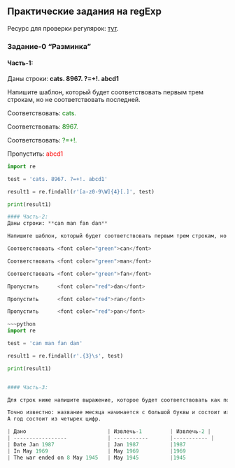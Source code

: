 ## Практические задания на regExp

Ресурс для проверки регулярок: [тут](https://regex101.com/).

### Задание-0 “Разминка”

#### Часть-1:

Даны строки: **cats. 8967. ?=+!. abcd1**

Напишите шаблон, который будет соответствовать первым трем строкам, но не соответствовать последней.

Соответствовать: <font color="green">cats. </font>

Соответствовать: <font color="green">8967. </font>

Соответствовать: <font color="green">?=+!. </font>

Пропустить:		<font color="red">abcd1</font>

~~~~python
import re

test = 'cats. 8967. ?=+!. abcd1'

result1 = re.findall(r'[a-z0-9\W]{4}[.]', test)

print(result1)

#### Часть-2:
Даны строки: **can man fan dan**

Напишите шаблон, который будет соответствовать первым трем строкам, но не соответствовать трем последним.\

Соответствовать	<font color="green">can</font>

Соответствовать	<font color="green">man</font>

Соответствовать	<font color="green">fan</font>

Пропустить		<font color="red">dan</font>

Пропустить		<font color="red">ran</font>

Пропустить		<font color="red">pan</font>

~~~python
import re

test = 'can man fan dan'

result1 = re.findall(r'.{3}\s', test)

print(result1)


#### Часть-3:

Для строк ниже напишите выражение, которое будет соответствовать как полной дате, так и только годам.

Точно известно: название месяца начинается с большой буквы и состоит из трех букв. \
А год состоит из четырех цифр.

| Дано                          | Извлечь-1         | Извлечь-2 |
| -----------------             | -----------       |----------- |
| Date Jan 1987                 | Jan 1987          |1987
| In May 1969                   | May 1969          |1969
| The war ended on 8 May 1945   | May 1945          |1945

